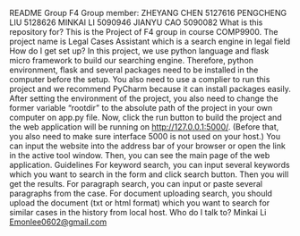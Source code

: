 README
Group F4 Group member: ZHEYANG CHEN 5127616 PENGCHENG LIU 5128626 MINKAI LI 5090946 JIANYU CAO 5090082
What is this repository for?
This is the Project of F4 group in course COMP9900. The project name is Legal Cases Assistant which is a search engine in legal field
How do I get set up?
In this project, we use python language and flask micro framework to build our searching engine. Therefore, python environment, flask and several packages need to be installed in the computer before the setup. You also need to use a complier to run this project and we recommend PyCharm because it can install packages easily. After setting the environment of the project, you also need to change the former variable “rootdir” to the absolute path of the project in your own computer on app.py file.
Now, click the run button to build the project and the web application will be running on http://127.0.0.1:5000/. (Before that, you also need to make sure interface 5000 is not used on your host.) You can input the website into the address bar of your browser or open the link in the active tool window. Then, you can see the main page of the web application.
Guidelines
For keyword search, you can input several keywords which you want to search in the form and click search button. Then you will get the results. For paragraph search, you can input or paste several paragraphs from the case. For document uploading search, you should upload the document (txt or html format) which you want to search for similar cases in the history from local host.
Who do I talk to?
Minkai Li 
Emonlee0602@gmail.com
